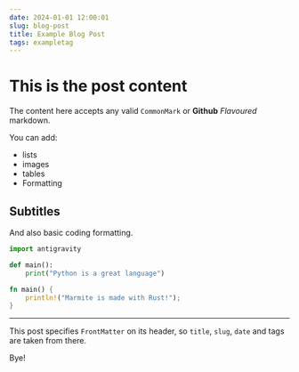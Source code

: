```yaml
---
date: 2024-01-01 12:00:01
slug: blog-post
title: Example Blog Post
tags: exampletag
---
```

# This is the post content

The content here accepts any valid `CommonMark` or **Github** _Flavoured_ markdown.

You can add:

- lists
- images
- tables
- Formatting

## Subtitles

And also basic coding formatting.

```python
import antigravity

def main():
    print("Python is a great language")
```

```rust
fn main() {
    println!("Marmite is made with Rust!");
}
```

---

This post specifies `FrontMatter` on its header, so `title`, `slug`, `date` and tags are taken from there.

Bye!
